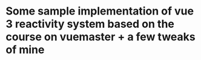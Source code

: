 # Some sample implementation of vue 3 reactivity system based on the course on vuemaster + a few tweaks of mine
